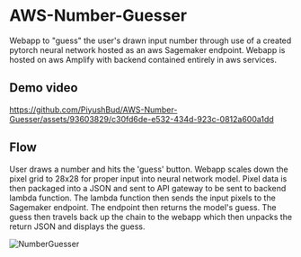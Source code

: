 # AWS-Number-Guesser

Webapp to "guess" the user's drawn input number through use of a created pytorch neural network hosted as an aws Sagemaker endpoint. 
Webapp is hosted on aws Amplify with backend contained entirely in aws services.

## Demo video
https://github.com/PiyushBud/AWS-Number-Guesser/assets/93603829/c30fd6de-e532-434d-923c-0812a600a1dd


## Flow
User draws a number and hits the 'guess' button. Webapp scales down the pixel grid to 28x28 for proper input into neural network model.
Pixel data is then packaged into a JSON and sent to API gateway to be sent to backend lambda function. The lambda function then sends the input pixels to the Sagemaker endpoint.
The endpoint then returns the model's guess. The guess then travels back up the chain to the webapp which then unpacks the return JSON and displays the guess.


![NumberGuesser](https://github.com/PiyushBud/AWS-Number-Guesser/assets/93603829/400a3314-4623-4771-968e-22ccb4c8db8a)
